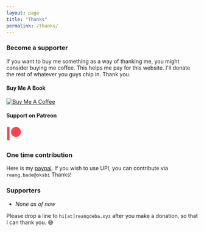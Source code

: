 ```yaml
---
layout: page
title: "Thanks"
permalink: /thanks/
---
```

### Become a supporter

If you want to buy me something as a way of thanking me, you might consider buying me coffee. This helps me pay for this website. I'll donate the rest of whatever you guys chip in. Thank you.

#### Buy Me A Book
<a href="https://www.buymeacoffee.com/reangdeba" target="_blank"><img src="https://www.buymeacoffee.com/assets/img/custom_images/orange_img.png" alt="Buy Me A Coffee" style="height: 41px !important; width: 174px !important; "></a>

#### Support on Patreon
<a href="https://www.patreon.com/bePatron?u=22573741" target="_blank"><img src="/assets/images/patreon_logo.png" alt="Patreon" style="width: 40px !important; "></a>

### One time contribution

Here is my [paypal](https://paypal.me/reangdeba?locale.x=en_GB). If you wish to use UPI, you can contribute via `reang.bade@oksbi` Thanks!


### Supporters

* *None as of now*

Please drop a line to `hi[at]reangdeba.xyz` after you make a donation, so that I can thank you. :smile: